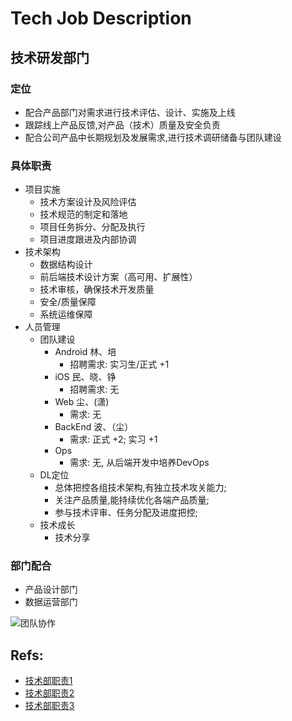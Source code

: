# Tech Job Description

## 技术研发部门

### 定位
- 配合产品部门对需求进行技术评估、设计、实施及上线
- 跟踪线上产品反馈,对产品（技术）质量及安全负责
- 配合公司产品中长期规划及发展需求,进行技术调研储备与团队建设

### 具体职责
- 项目实施
  - 技术方案设计及风险评估
  - 技术规范的制定和落地
  - 项目任务拆分、分配及执行
  - 项目进度跟进及内部协调
- 技术架构
  - 数据结构设计
  - 前后端技术设计方案（高可用、扩展性）
  - 技术审核，确保技术开发质量
  - 安全/质量保障
  - 系统运维保障
- 人员管理
  - 团队建设
    - Android 林、培
      - 招聘需求: 实习生/正式 +1
    - iOS 民、晓、铮
      - 招聘需求: 无
    - Web 尘、(潇)
      - 需求: 无
    - BackEnd 波、（尘）
      - 需求: 正式 +2; 实习 +1
    - Ops
      - 需求: 无, 从后端开发中培养DevOps
  - DL定位
    - 总体把控各组技术架构,有独立技术攻关能力;
    - 关注产品质量,能持续优化各端产品质量;
    - 参与技术评审、任务分配及进度把控;
  - 技术成长    
    - 技术分享

### 部门配合
- 产品设计部门
- 数据运营部门

![团队协作](http://7j1ztl.com1.z0.glb.clouddn.com/TechWorkFlow20161211.png)


## Refs:
- [技术部职责1](http://wenku.baidu.com/view/8c28c329b4daa58da0114a14.html)
- [技术部职责2](http://wenku.baidu.com/view/66f0e4283169a4517723a3b6.html)
- [技术部职责3](http://www.wenkuxiazai.com/doc/b6c801d4e53a580217fcfe2e-2.html)
